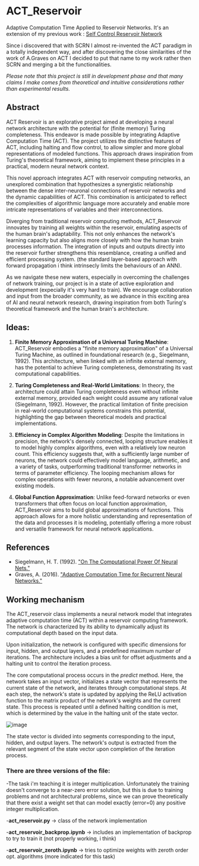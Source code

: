 # ACT_Reservoir
Adaptive Computation Time Applied to Reservoir Networks.
It's an extension of my previous work : [Self Control Reservoir Network](https://github.com/BoccheseGiacomo/SCRN----Pre-Alpha-version)

Since i discovered that with SCRN I almost re-invented the ACT paradigm in a totally independent way, and after discovering the close similarities of the work of A.Graves on ACT I decided to put that name to my work rather then SCRN and merging a bit the functionalities.

*Please note that this project is still in development phase and that many claims I make comes from theoretical and intuitive considerations rather than experimental results.*

## Abstract
ACT Reservoir is an explorative project aimed at developing a neural network architecture with the potential for (finite memory) Turing completeness. This endeavor is made possible by integrating Adaptive Computation Time (ACT). The project utilizes the distinctive features of ACT, including halting and flow control, to allow simpler and more global representations of modeled functions. This approach draws inspiration from Turing's theoretical framework, aiming to implement these principles in a practical, modern neural network context.

This novel approach integrates ACT with reservoir computing networks, an unexplored combination that hypothesizes a synergistic relationship between the dense inter-neuronal connections of reservoir networks and the dynamic capabilities of ACT. This combination is anticipated to reflect the complexities of algorithmic language more accurately and enable more intricate representations of variables and their interconnections.

Diverging from traditional reservoir computing methods, ACT_Reservoir innovates by training all weights within the reservoir, emulating aspects of the human brain's adaptability. This not only enhances the network's learning capacity but also aligns more closely with how the human brain processes information. The integration of inputs and outputs directly into the reservoir further strengthens this resemblance, creating a unified and efficient processing system. (the standard layer-based approach with forward propagation i think intrinsecly limits the behaviours of an ANN).

As we navigate these new waters, especially in overcoming the challenges of network training, our project is in a state of active exploration and development (expecially it's very hard to train). We encourage collaboration and input from the broader community, as we advance in this exciting area of AI and neural network research, drawing inspiration from both Turing's theoretical framework and the human brain's architecture.

## Ideas:

1. **Finite Memory Approximation of a Universal Turing Machine**: 
   ACT_Reservoir embodies a "finite memory approximation" of a Universal Turing Machine, as outlined in foundational research (e.g., Siegelmann, 1992). This architecture, when linked with an infinite external memory, has the potential to achieve Turing completeness, demonstrating its vast computational capabilities.

2. **Turing Completeness and Real-World Limitations**: 
   In theory, the architecture could attain Turing completeness even without infinite external memory, provided each weight could assume any rational value (Siegelmann, 1992). However, the practical limitation of finite precision in real-world computational systems constrains this potential, highlighting the gap between theoretical models and practical implementations.

3. **Efficiency in Complex Algorithm Modeling**: 
   Despite the limitations in precision, the network's densely connected, looping structure enables it to model highly complex algorithms, even with a relatively low neuron count. This efficiency suggests that, with a sufficiently large number of neurons, the network could effectively model language, arithmetic, and a variety of tasks, outperforming traditional transformer networks in terms of parameter efficiency. The looping mechanism allows for complex operations with fewer neurons, a notable advancement over existing models.

4. **Global Function Approximation**: 
   Unlike feed-forward networks or even transformers that often focus on local function approximation, ACT_Reservoir aims to build global approximations of functions. This approach allows for a more holistic understanding and representation of the data and processes it is modeling, potentially offering a more robust and versatile framework for neural network applications.

## References
- Siegelmann, H. T. (1992). ["On The Computational Power Of Neural Nets."](https://binds.cs.umass.edu/papers/1992_Siegelmann_COLT.pdf)
- Graves, A. (2016).  ["Adaptive Computation Time for Recurrent Neural Networks."](https://arxiv.org/abs/1603.08983)



## Working mechanism
The ACT_reservoir class implements a neural network model that integrates adaptive computation time (ACT) within a reservoir computing framework. The network is characterized by its ability to dynamically adjust its computational depth based on the input data.

Upon initialization, the network is configured with specific dimensions for input, hidden, and output layers, and a predefined maximum number of iterations. The architecture includes a bias unit for offset adjustments and a halting unit to control the iteration process.

The core computational process occurs in the *predict* method. Here, the network takes an input vector, initializes a state vector that represents the current state of the network, and iterates through computational steps. At each step, the network's state is updated by applying the ReLU activation function to the matrix product of the network's weights and the current state. This process is repeated until a defined halting condition is met, which is determined by the value in the halting unit of the state vector.

![image](https://github.com/BoccheseGiacomo/ACT_Reservoir/assets/104854120/0dab7915-1846-4e4d-9db4-1c53b37b7daa)



The state vector is divided into segments corresponding to the input, hidden, and output layers. The network's output is extracted from the relevant segment of the state vector upon completion of the iteration process.

### There are three versions of the file:

-The task i'm teaching it is integer multiplication. Unfortunately the training doesn't converge to a near-zero error solution, but this is due to training problems and not architectural problems, since we can prove theoretically that there exist a weight set that can model exactly (error=0) any positive integer multiplication.

-**act_reservoir.py** -> class of the network implementation

-**act_reservoir_backprop.ipynb** -> includes an implementation of backprop to try to train it (not properly working, i think)

-**act_reservoir_zeroth.ipynb** -> tries to optimize weights with zeroth order opt. algorithms (more indicated for this task)
